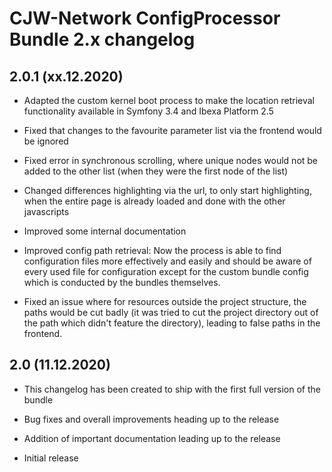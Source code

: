 # CJW-Network ConfigProcessor Bundle 2.x changelog

## 2.0.1 (xx.12.2020)

* Adapted the custom kernel boot process to make the location retrieval functionality
  available in Symfony 3.4 and Ibexa Platform 2.5

* Fixed that changes to the favourite parameter list via the frontend would be ignored

* Fixed error in synchronous scrolling, where unique nodes would not be added to the other list (when they were
  the first node of the list)

* Changed differences highlighting via the url, to only start highlighting, when the entire page is already loaded and done
  with the other javascripts

* Improved some internal documentation

* Improved config path retrieval: Now the process is able to find configuration files more effectively
  and easily and should be aware of every used file for configuration except for the custom bundle config
  which is conducted by the bundles themselves.

* Fixed an issue where for resources outside the project structure, the paths would be
  cut badly (it was tried to cut the project directory out of the path which didn't feature
  the directory), leading to false paths in the frontend.

## 2.0 (11.12.2020)

* This changelog has been created to ship with the first full version of the bundle

* Bug fixes and overall improvements heading up to the release

* Addition of important documentation leading up to the release

* Initial release

